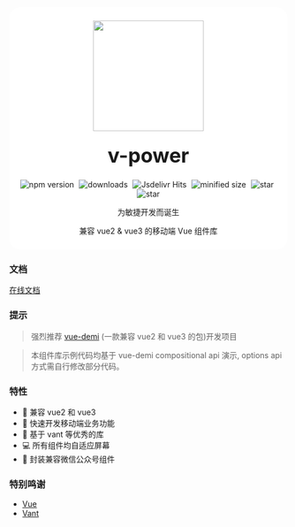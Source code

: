 <div class="van-doc-card" style="background:#fff;padding:10px;border-radius:20px;margin-bottom:15px;">
  <div class="van-doc-intro " style="text-align:center;">
   <p align="center">  <img class="van-doc-intro__logo"  width="200" height="200"  style="width: 200px; height: 200px;" src="https://cdntest-1251804846.cos.ap-guangzhou.myqcloud.com/logo.png"></p>
    <h2 style="margin: 0; font-size: 36px; line-height: 60px;">v-power</h2>
     <p align="center" >
    <img src="https://img.shields.io/npm/v/@maybecode/v-power?style=flat-square" alt="npm version"  style="margin-right:5px;" />
    <img src="https://img.shields.io/npm/dt/@maybecode/v-power.svg?style=flat-square&color=#4fc08d" alt="downloads" style="margin-right:5px;"   />
    <img src="https://img.shields.io/jsdelivr/npm/hm/@maybecode/v-power?style=flat-square" alt="Jsdelivr Hits" style="margin-right:5px;"  >
 <img src="https://img.shields.io/bundlephobia/min/@maybecode/v-power.svg?style=flat-square" alt="minified size"  style="margin-right:5px;" >
  <img src="https://img.shields.io/github/stars/maybeQHL/v-power?style=flat-square&logo=GitHub" alt="star" style="margin-right:5px;"  >
   <img src="https://gitee.com/null_639_5368/v-power/badge/star.svg?style=flat-square" alt="star">
</p>
    <p>为敏捷开发而诞生</p>
    <p>兼容 vue2 & vue3 的移动端 Vue 组件库</p>
  </div>
</div>

### 文档
[在线文档](https://cdntest-1251804846.cos.ap-guangzhou.myqcloud.com/v-power/index.html)



### 提示

> 强烈推荐 [vue-demi](https://github.com/vueuse/vue-demi) (一款兼容 vue2 和 vue3 的包)开发项目

> 本组件库示例代码均基于 vue-demi compositional api 演示, options api 方式需自行修改部分代码。

### 特性

- 🚀 兼容 vue2 和 vue3
- 🚀 快速开发移动端业务功能
- 💪 基于 vant 等优秀的库
- 💻 所有组件均自适应屏幕
- 💚 封装兼容微信公众号组件
  
### 特别鸣谢

- [Vue](https://github.com/vuejs)
- [Vant](https://github.com/youzan/vant)

